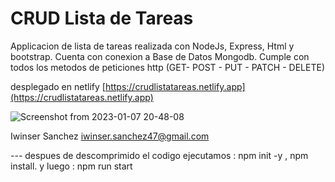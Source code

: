 # CRUD Lista de Tareas

  Applicacion de lista de tareas realizada con NodeJs, Express, Html y bootstrap. 
  Cuenta con conexion a Base de Datos Mongodb.
  Cumple con todos los metodos de peticiones http (GET- POST - PUT - PATCH - DELETE)
  
  desplegado en netlify [https://crudlistatareas.netlify.app](https://crudlistatareas.netlify.app)
  
  
![Screenshot from 2023-01-07 20-48-08](https://user-images.githubusercontent.com/77251836/211177105-b5a2e2fe-576a-4934-9438-c543a930f152.png)



Iwinser Sanchez
<iwinser.sanchez47@gmail.com>


--- despues de descomprimido el codigo ejecutamos : npm init -y , npm install.
 y luego : npm run start
